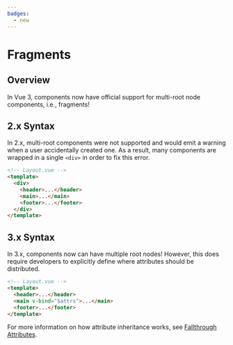 ```yaml
---
badges:
  - new
---
```


# Fragments <MigrationBadges :badges="$frontmatter.badges" />

## Overview

In Vue 3, components now have official support for multi-root node components, i.e., fragments!

## 2.x Syntax

In 2.x, multi-root components were not supported and would emit a warning when a user accidentally created one. As a result, many components are wrapped in a single `<div>` in order to fix this error.

```html
<!-- Layout.vue -->
<template>
  <div>
    <header>...</header>
    <main>...</main>
    <footer>...</footer>
  </div>
</template>
```

## 3.x Syntax

In 3.x, components now can have multiple root nodes! However, this does require developers to explicitly define where attributes should be distributed.

```html
<!-- Layout.vue -->
<template>
  <header>...</header>
  <main v-bind="$attrs">...</main>
  <footer>...</footer>
</template>
```

For more information on how attribute inheritance works, see [Fallthrough Attributes](https://ja.vuejs.org/guide/components/attrs.html#fallthrough-attributes).
